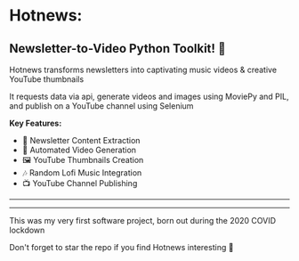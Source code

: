 # Hotnews: 
## Newsletter-to-Video Python Toolkit! 🚀

Hotnews transforms newsletters into captivating music videos & creative YouTube thumbnails

It requests data via api, generate videos and images using MoviePy and PIL, and publish on a YouTube channel using Selenium

**Key Features:**
- 📰 Newsletter Content Extraction
- 🎥 Automated Video Generation
- 🖼️ YouTube Thumbnails Creation
- 🎶 Random Lofi Music Integration
- 📺 YouTube Channel Publishing


---
---

This was my very first software project, born out during the 2020 COVID lockdown

Don't forget to star the repo if you find Hotnews interesting 🌟
